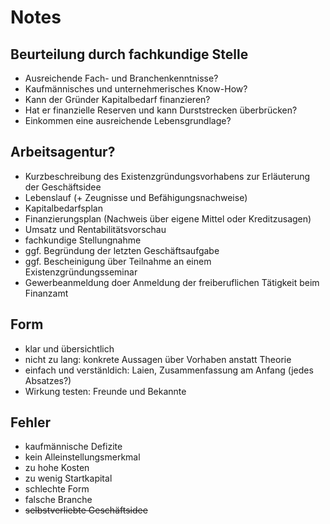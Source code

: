 # Notes

## Beurteilung durch fachkundige Stelle
- Ausreichende Fach- und Branchenkenntnisse?
- Kaufmännisches und unternehmerisches Know-How?
- Kann der Gründer Kapitalbedarf finanzieren?
- Hat er finanzielle Reserven und kann Durststrecken überbrücken?
- Einkommen eine ausreichende Lebensgrundlage?

## Arbeitsagentur?
- Kurzbeschreibung des Existenzgründungsvorhabens zur Erläuterung der Geschäftsidee
- Lebenslauf (+ Zeugnisse und Befähigungsnachweise)
- Kapitalbedarfsplan
- Finanzierungsplan (Nachweis über eigene Mittel oder Kreditzusagen)
- Umsatz und Rentabilitätsvorschau
- fachkundige Stellungnahme
- ggf. Begründung der letzten Geschäftsaufgabe
- ggf. Bescheinigung über Teilnahme an einem Existenzgründungsseminar
- Gewerbeanmeldung doer Anmeldung der freiberuflichen Tätigkeit beim Finanzamt

## Form
- klar und übersichtlich
- nicht zu lang: konkrete Aussagen über Vorhaben anstatt Theorie
- einfach und verstänldich: Laien, Zusammenfassung am Anfang (jedes Absatzes?)
- Wirkung testen: Freunde und Bekannte

## Fehler
- kaufmännische Defizite
- kein Alleinstellungsmerkmal
- zu hohe Kosten
- zu wenig Startkapital
- schlechte Form
- falsche Branche
- ~~selbstverliebte Geschäftsidee~~
